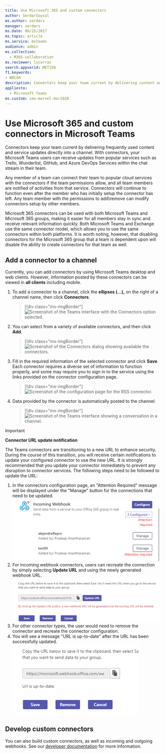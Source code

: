 ```yaml
---
title: Use Microsoft 365 and custom connectors
author: SerdarSoysal
ms.author: serdars
manager: serdars
ms.date: 09/25/2017
ms.topic: article
ms.service: msteams
audience: admin
ms.collection: 
  - M365-collaboration
ms.reviewer: lucarras
search.appverid: MET150
f1.keywords:
- NOCSH
description: Connectors keep your team current by delivering content and updates from services you frequently use directly into a channel.
appliesto: 
  - Microsoft Teams
ms.custom: seo-marvel-mar2020
---
```


Use Microsoft 365 and custom connectors in Microsoft Teams
=======================================================

Connectors keep your team current by delivering frequently used content and service updates directly into a channel. With connectors, your Microsoft Teams users can receive updates from popular services such as Trello, Wunderlist, GitHub, and Azure DevOps Services within the chat stream in their team.

Any member of a team can connect their team to popular cloud services with the connectors if the team permissions allow, and all team members are notified of activities from that service. Connectors will continue to function even after the member who has initially setup the connector has left. Any team member with the permissions to add\remove can modify connectors setup by other members.

Microsoft 365 connectors can be used with both Microsoft Teams and Microsoft 365 groups, making it easier for all members stay in sync and receive relevant information quickly. Both Microsoft Teams and Exchange use the same connector model, which allows you to use the same connectors within both platforms. It is worth noting, however, that disabling connectors for the Microsoft 365 group that a team is dependent upon will disable the ability to create connectors for that team as well.

Add a connector to a channel
----------------------------

Currently, you can add connectors by using Microsoft Teams desktop and web clients. However, information posted by these connectors can be viewed in **all clients** including mobile.

1. To add a connector to a channel, click the **ellipses (…),** on the right of a channel name, then click **Connectors**.

    > [!div class="mx-imgBorder"]
    > ![Screenshot of the Teams interface with the Connectors option selected.](media/Use_Office_365_and_custom_connectors_in_Microsoft_Teams_image1.png)

2. You can select from a variety of available connectors, and then click **Add**.

    > [!div class="mx-imgBorder"]
    > ![Screenshot of the Connectors dialog showing available the connectors.](media/Use_Office_365_and_custom_connectors_in_Microsoft_Teams_image2.png)

3. Fill in the required information of the selected connector and click **Save**. Each connector requires a diverse set of information to function properly, and some may require you to sign in to the service using the links provided on the connector configuration page.

    > [!div class="mx-imgBorder"]
    > ![Screenshot of the configuration page for the RSS connector.](media/Use_Office_365_and_custom_connectors_in_Microsoft_Teams_image3.png)

4. Data provided by the connector is automatically posted to the channel.

    > [!div class="mx-imgBorder"]
    > ![Screenshot of the Teams interface showing a conversation in a channel.](media/Use_Office_365_and_custom_connectors_in_Microsoft_Teams_image4.png)

<!---Delete this section after customer migration to new Webhook URL is complete--->
> [!IMPORTANT]
> **Connector URL update notification**
>
> The Teams connectors are transitioning to a new URL to enhance security. During the course of this transition, you will receive certain notifications to update your configured connector to use the new URL. It is strongly recommended that you update your connector immediately to prevent any disruption to connector services. The following steps need to be followed to update the URL:
> 1. In the connectors configuration page, an "Attention Required" message will be displayed under the "Manage" button for the connections that need to be updated.
> ![Screenshot of the "Attention Required" message.](media/Teams_Attention_Required_message.png)
> 2. For incoming webhook connectors, users can recreate the connection by simply selecting **Update URL** and using the newly generated webhook URL.
> ![Screenshot of the "Update URL" button.](media/Teams_update_URL_button.png)
> 3. For other connector types, the user would need to remove the connector and recreate the connector configuration.
> 4. You will see a message "URL is up-to-date" after the URL has been successfully updated.
> ![Screenshot of the "URL is up-to-date" message.](media/Teams_URL_up_to_date.png)


Develop custom connectors
----------------------------

You can also build custom connectors, as well as incoming and outgoing webhooks. See our [developer documentation](/microsoftteams/platform/webhooks-and-connectors/what-are-webhooks-and-connectors) for more information.

